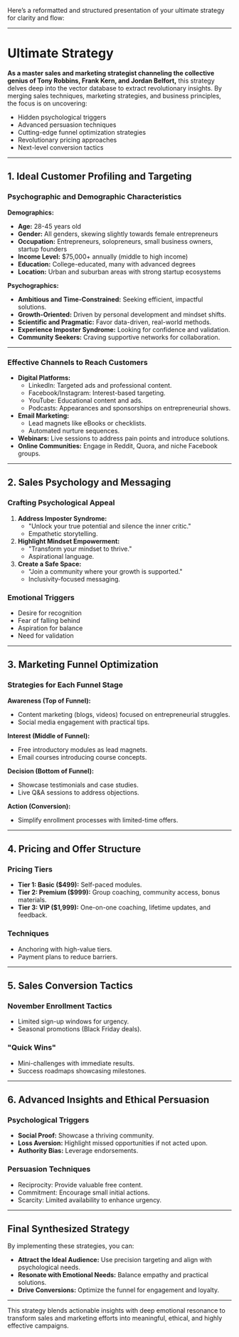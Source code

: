 Here’s a reformatted and structured presentation of your ultimate strategy for clarity and flow:

---

# **Ultimate Strategy**

**As a master sales and marketing strategist channeling the collective genius of Tony Robbins, Frank Kern, and Jordan Belfort,** this strategy delves deep into the vector database to extract revolutionary insights. By merging sales techniques, marketing strategies, and business principles, the focus is on uncovering:

- Hidden psychological triggers
- Advanced persuasion techniques
- Cutting-edge funnel optimization strategies
- Revolutionary pricing approaches
- Next-level conversion tactics

---

## **1. Ideal Customer Profiling and Targeting**

### **Psychographic and Demographic Characteristics**

**Demographics:**
- **Age:** 28-45 years old  
- **Gender:** All genders, skewing slightly towards female entrepreneurs  
- **Occupation:** Entrepreneurs, solopreneurs, small business owners, startup founders  
- **Income Level:** $75,000+ annually (middle to high income)  
- **Education:** College-educated, many with advanced degrees  
- **Location:** Urban and suburban areas with strong startup ecosystems  

**Psychographics:**
- **Ambitious and Time-Constrained:** Seeking efficient, impactful solutions.  
- **Growth-Oriented:** Driven by personal development and mindset shifts.  
- **Scientific and Pragmatic:** Favor data-driven, real-world methods.  
- **Experience Imposter Syndrome:** Looking for confidence and validation.  
- **Community Seekers:** Craving supportive networks for collaboration.

---

### **Effective Channels to Reach Customers**
- **Digital Platforms:**
  - LinkedIn: Targeted ads and professional content.
  - Facebook/Instagram: Interest-based targeting.
  - YouTube: Educational content and ads.
  - Podcasts: Appearances and sponsorships on entrepreneurial shows.
- **Email Marketing:**
  - Lead magnets like eBooks or checklists.
  - Automated nurture sequences.
- **Webinars:** Live sessions to address pain points and introduce solutions.
- **Online Communities:** Engage in Reddit, Quora, and niche Facebook groups.

---

## **2. Sales Psychology and Messaging**

### **Crafting Psychological Appeal**
1. **Address Imposter Syndrome:**
   - "Unlock your true potential and silence the inner critic."
   - Empathetic storytelling.
2. **Highlight Mindset Empowerment:**
   - "Transform your mindset to thrive."
   - Aspirational language.
3. **Create a Safe Space:**
   - "Join a community where your growth is supported."
   - Inclusivity-focused messaging.

### **Emotional Triggers**
- Desire for recognition  
- Fear of falling behind  
- Aspiration for balance  
- Need for validation  

---

## **3. Marketing Funnel Optimization**

### **Strategies for Each Funnel Stage**

**Awareness (Top of Funnel):**
- Content marketing (blogs, videos) focused on entrepreneurial struggles.
- Social media engagement with practical tips.

**Interest (Middle of Funnel):**
- Free introductory modules as lead magnets.
- Email courses introducing course concepts.

**Decision (Bottom of Funnel):**
- Showcase testimonials and case studies.
- Live Q&A sessions to address objections.

**Action (Conversion):**
- Simplify enrollment processes with limited-time offers.

---

## **4. Pricing and Offer Structure**

### **Pricing Tiers**
- **Tier 1: Basic ($499):** Self-paced modules.  
- **Tier 2: Premium ($999):** Group coaching, community access, bonus materials.  
- **Tier 3: VIP ($1,999):** One-on-one coaching, lifetime updates, and feedback.

### **Techniques**
- Anchoring with high-value tiers.  
- Payment plans to reduce barriers.  

---

## **5. Sales Conversion Tactics**

### **November Enrollment Tactics**
- Limited sign-up windows for urgency.  
- Seasonal promotions (Black Friday deals).  

### **"Quick Wins"**
- Mini-challenges with immediate results.  
- Success roadmaps showcasing milestones.  

---

## **6. Advanced Insights and Ethical Persuasion**

### **Psychological Triggers**
- **Social Proof:** Showcase a thriving community.  
- **Loss Aversion:** Highlight missed opportunities if not acted upon.  
- **Authority Bias:** Leverage endorsements.

### **Persuasion Techniques**
- Reciprocity: Provide valuable free content.  
- Commitment: Encourage small initial actions.  
- Scarcity: Limited availability to enhance urgency.

---

## **Final Synthesized Strategy**

By implementing these strategies, you can:
- **Attract the Ideal Audience:** Use precision targeting and align with psychological needs.  
- **Resonate with Emotional Needs:** Balance empathy and practical solutions.  
- **Drive Conversions:** Optimize the funnel for engagement and loyalty.

---

This strategy blends actionable insights with deep emotional resonance to transform sales and marketing efforts into meaningful, ethical, and highly effective campaigns.